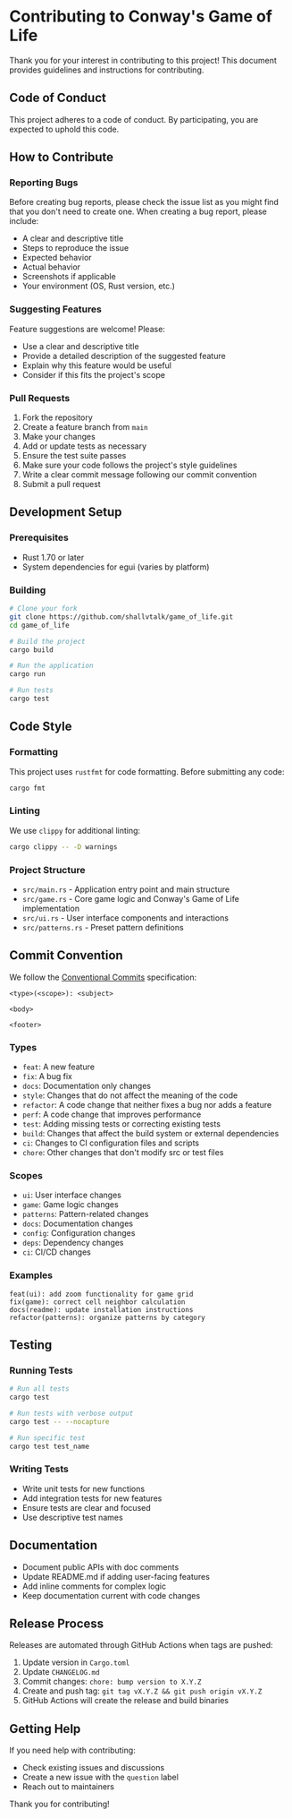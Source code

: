 # Contributing to Conway's Game of Life

Thank you for your interest in contributing to this project! This document provides guidelines and instructions for contributing.

## Code of Conduct

This project adheres to a code of conduct. By participating, you are expected to uphold this code.

## How to Contribute

### Reporting Bugs

Before creating bug reports, please check the issue list as you might find that you don't need to create one. When creating a bug report, please include:

- A clear and descriptive title
- Steps to reproduce the issue
- Expected behavior
- Actual behavior
- Screenshots if applicable
- Your environment (OS, Rust version, etc.)

### Suggesting Features

Feature suggestions are welcome! Please:

- Use a clear and descriptive title
- Provide a detailed description of the suggested feature
- Explain why this feature would be useful
- Consider if this fits the project's scope

### Pull Requests

1. Fork the repository
2. Create a feature branch from `main`
3. Make your changes
4. Add or update tests as necessary
5. Ensure the test suite passes
6. Make sure your code follows the project's style guidelines
7. Write a clear commit message following our commit convention
8. Submit a pull request

## Development Setup

### Prerequisites

- Rust 1.70 or later
- System dependencies for egui (varies by platform)

### Building

```bash
# Clone your fork
git clone https://github.com/shallvtalk/game_of_life.git
cd game_of_life

# Build the project
cargo build

# Run the application
cargo run

# Run tests
cargo test
```

## Code Style

### Formatting

This project uses `rustfmt` for code formatting. Before submitting any code:

```bash
cargo fmt
```

### Linting

We use `clippy` for additional linting:

```bash
cargo clippy -- -D warnings
```

### Project Structure

- `src/main.rs` - Application entry point and main structure
- `src/game.rs` - Core game logic and Conway's Game of Life implementation
- `src/ui.rs` - User interface components and interactions
- `src/patterns.rs` - Preset pattern definitions

## Commit Convention

We follow the [Conventional Commits](https://www.conventionalcommits.org/) specification:

```
<type>(<scope>): <subject>

<body>

<footer>
```

### Types

- `feat`: A new feature
- `fix`: A bug fix
- `docs`: Documentation only changes
- `style`: Changes that do not affect the meaning of the code
- `refactor`: A code change that neither fixes a bug nor adds a feature
- `perf`: A code change that improves performance
- `test`: Adding missing tests or correcting existing tests
- `build`: Changes that affect the build system or external dependencies
- `ci`: Changes to CI configuration files and scripts
- `chore`: Other changes that don't modify src or test files

### Scopes

- `ui`: User interface changes
- `game`: Game logic changes
- `patterns`: Pattern-related changes
- `docs`: Documentation changes
- `config`: Configuration changes
- `deps`: Dependency changes
- `ci`: CI/CD changes

### Examples

```
feat(ui): add zoom functionality for game grid
fix(game): correct cell neighbor calculation
docs(readme): update installation instructions
refactor(patterns): organize patterns by category
```

## Testing

### Running Tests

```bash
# Run all tests
cargo test

# Run tests with verbose output
cargo test -- --nocapture

# Run specific test
cargo test test_name
```

### Writing Tests

- Write unit tests for new functions
- Add integration tests for new features
- Ensure tests are clear and focused
- Use descriptive test names

## Documentation

- Document public APIs with doc comments
- Update README.md if adding user-facing features
- Add inline comments for complex logic
- Keep documentation current with code changes

## Release Process

Releases are automated through GitHub Actions when tags are pushed:

1. Update version in `Cargo.toml`
2. Update `CHANGELOG.md`
3. Commit changes: `chore: bump version to X.Y.Z`
4. Create and push tag: `git tag vX.Y.Z && git push origin vX.Y.Z`
5. GitHub Actions will create the release and build binaries

## Getting Help

If you need help with contributing:

- Check existing issues and discussions
- Create a new issue with the `question` label
- Reach out to maintainers

Thank you for contributing!
